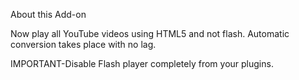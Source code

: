 About this Add-on

Now play all YouTube videos using HTML5 and not flash.
Automatic conversion takes place with no lag.

IMPORTANT-Disable Flash player completely from your plugins.
